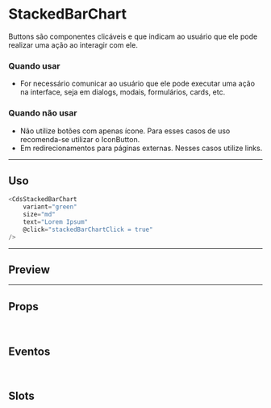 # StackedBarChart

Buttons são componentes clicáveis e que indicam ao usuário que ele pode realizar uma ação ao interagir com ele.

### Quando usar

- For necessário comunicar ao usuário que ele pode executar uma ação na interface,
  seja em dialogs, modais, formulários, cards, etc.

### Quando não usar

- Não utilize botões com apenas ícone. Para esses casos de uso recomenda-se utilizar o IconButton.
- Em redirecionamentos para páginas externas. Nesses casos utilize links.

---

## Uso

```js
<CdsStackedBarChart
	variant="green"
	size="md"
	text="Lorem Ipsum"
	@click="stackedBarChartClick = true"
/>
```

---

## Preview

<PreviewBuilder
	:args
	:component="CdsStackedBarChart"
	:events="cdsStackedBarChartEvents"
/>

---

## Props

<APITable
	name="StackedBarChart"
	section="props"
/>
<br />

## Eventos

<APITable
	name="StackedBarChart"
	section="events"
/>
<br />

## Slots

<APITable
	name="StackedBarChart"
	section="slots"
/>

<script setup>
import CdsStackedBarChart from '@/components/StackedBarChart.vue';

const cdsStackedBarChartEvents = [
	'stackedBarChart-click'
];
</script>
